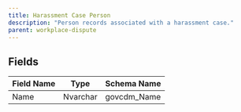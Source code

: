 ```yaml
---
title: Harassment Case Person
description: "Person records associated with a harassment case."
parent: workplace-dispute
---
```


## Fields

| Field Name | Type | Schema Name |
|------------|------|-------------|
| Name | Nvarchar | govcdm_Name |
